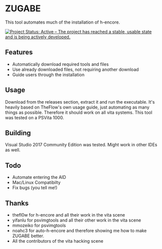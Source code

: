 # ZUGABE
This tool automates much of the installation of h-encore.

[![Project Status: Active – The project has reached a stable, usable state and is being actively developed.](http://www.repostatus.org/badges/latest/active.svg)](http://www.repostatus.org/#active)

## Features
- Automatically download required tools and files
- Use already downloaded files, not requiring another download
- Guide users through the installation

## Usage
Download from the releases section, extract it and run the executable.
It's heavily based on TheFlow's own usage guide, just automating as many things as possible. Therefore it should work on all vita systems. This tool was tested on a PSVita 1000.

## Building
Visual Studio 2017 Community Edition was tested. Might work in other IDEs as well.

## Todo
- Automate entering the AID
- Mac/Linux Compatibilty
- Fix bugs (you tell me!)

## Thanks
 - thefl0w for h-encore and all their work in the vita scene
 - yifanlu for psvimgtools and all their other work in the vita scene
 - mmozeiko for psvimgtools
 - noahc3 for auto-h-encore and therefore showing me how to make ZUGABE better.
 - All the contributors of the vita hacking scene
